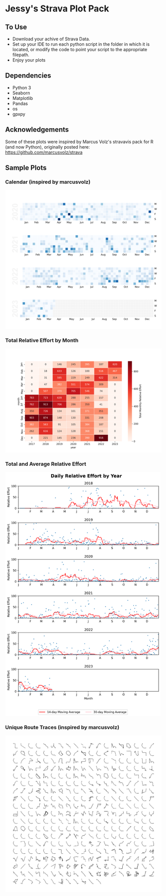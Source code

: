 # Jessy's Strava Plot Pack
## To Use
* Download your achive of Strava Data.
* Set up your IDE to run each python script in the folder in which it is located, or modify the code to point your script to the appropriate filepath.
* Enjoy your plots  

## Dependencies
* Python 3
* Seaborn
* Matplotlib
* Pandas
* os
* gpxpy

## Acknowledgements
Some of these plots were inspired by Marcus Volz's stravavis pack for R (and now Python), originally posted here: https://github.com/marcusvolz/strava

## Sample Plots

### Calendar (inspired by marcusvolz)
<img src = "https://github.com/jaw63/strava/blob/main/cal_v2.png?raw=true" width = "600">

### Total Relative Effort by Month
<img src = "https://github.com/jaw63/strava/blob/main/relative_effort_heatmap.png?raw=true" width="600">

### Total and Average Relative Effort 
<img src = "https://github.com/jaw63/strava/blob/main/myplot.png?raw=true" width="500">

### Unique Route Traces (inspired by marcusvolz)
<img src = "https://github.com/jaw63/strava/blob/main/facet_plot.png?raw=true" width = "600">
